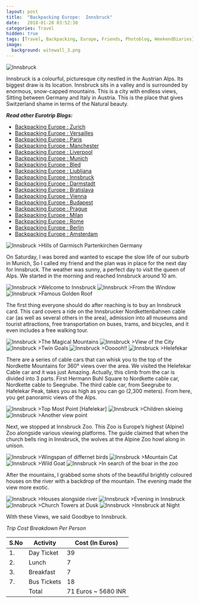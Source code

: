 ```yaml
---
layout: post
title:  "Backpacking Europe:  Innsbruck"
date:   2018-01-28 03:52:38
categories: Travel
hidden: true
tags: [Travel, Backpacking, Europe, Friends, Photoblog, WeekendDiaries]
image:
  background: witewall_3.png
---
```

<img src="https://i.imgur.com/pCma0gK.jpg" alt="Innsbruck">

Innsbruck is a colourful, picturesque city nestled in the Austrian Alps. Its biggest draw is its location. Innsbruck sits in a valley and is surrounded by enormous, snow-capped mountains. This is a city with endless views, Sitting between Germany and Italy in Austria. This is the place that gives Switzerland shame in terms of the Natural beauty.

**_Read other Eurotrip Blogs:_**

+ <a href="http://yogeshpandey.in/travel/Backpacking-Europe-zurich/">Backpacking Europe : Zurich</a>
+ <a href="http://yogeshpandey.in/travel/Backpacking-Europe-versailles/">Backpacking Europe : Versailles</a>
+ <a href="http://yogeshpandey.in/travel/Backpacking-Europe-Paris/">Backpacking Europe : Paris</a>
+ <a href="http://yogeshpandey.in/travel/Backpacking-Europe-Manchester/">Backpacking Europe : Manchester</a>
+ <a href="http://yogeshpandey.in/travel/Backpacking-Europe-Liverpool">Backpacking Europe : Liverpool</a>
+ <a href="http://yogeshpandey.in/travel/Backpacking-Europe-Munich/">Backpacking Europe : Munich</a>
+ <a href="http://yogeshpandey.in/travel/Backpacking-Europe-bled/">Backpacking Europe : Bled</a>
+ <a href="http://yogeshpandey.in/travel/Backpacking-Europe-Ljubljana/">Backpacking Europe : Ljubljana</a>
+ <a href="http://yogeshpandey.in/travel/Backpacking-Europe-Innsbruck/">Backpacking Europe : Innsbruck</a>
+ <a href="http://yogeshpandey.in/travel/Backpacking-Europe-Dramstadt/">Backpacking Europe : Darmstadt</a>
+ <a href="http://yogeshpandey.in/travel/Backpacking-Europe-Bratislava/">Backpacking Europe : Bratislava</a>
+ <a href="http://yogeshpandey.in/travel/Backpacking-Europe-Vienna/">Backpacking Europe : Vienna</a>
+ <a href="http://yogeshpandey.in/travel/Backpacking-Europe-Budapest/">Backpacking Europe : Budapest</a>
+ <a href="http://yogeshpandey.in/travel/Backpacking-Europe-Prague/">Backpacking Europe : Prague</a>
+ <a href="http://yogeshpandey.in/travel/Backpacking-Europe-Milan/">Backpacking Europe : Milan</a>
+ <a href="http://yogeshpandey.in/travel/Backpacking-Europe-ROME/">Backpacking Europe :  Rome</a>
+ <a href="http://yogeshpandey.in/travel/Backpacking-Europe-Berlin/">Backpacking Europe : Berlin</a>
+ <a href="http://yogeshpandey.in/travel/Backpacking-Europe-Amsterdam/">Backpacking Europe : Amsterdam</a>


<img src="https://i.imgur.com/p7ppBk6.jpg" alt="Innsbruck">
>Hills of  Garmisch Partenkirchen Germany

On Saturday, I was bored and wanted to escape the slow life of our suburb in Munich, So I called my friend and the plan was in place for the next day for Innsbruck. The weather was sunny, a perfect day to visit the queen of Alps. We started in the morning and reached Innsbruck around 10 am.

<img src="https://i.imgur.com/z1I5ZdM.jpg" alt="Innsbruck">
>Welcome to Innsbruck

<img src="https://i.imgur.com/IOuYo6l.jpg" alt="Innsbruck">
>From the Window

<img src="https://i.imgur.com/pP27he7.jpg" alt="Innsbruck">
>Famous Golden Roof

The first thing everyone should do after reaching is to buy an Innsbruck card. This card covers a ride on the Innsbrucker Nordkettenbahnen cable car (as well as several others in the area), admission into all museums and tourist attractions, free transportation on buses, trams, and bicycles, and it even includes a free walking tour.



<img src="https://i.imgur.com/eoloN5e.jpg" alt="Innsbruck">
>The Magical Mountains

<img src="https://i.imgur.com/2zfg9nw.jpg" alt="Innsbruck">
>View of the City

<img src="https://i.imgur.com/0UpQmMI.jpg" alt="Innsbruck">
>Twin Goals

<img src="https://i.imgur.com/L0RDtod.jpg" alt="Innsbruck">
>Oooooh!!

<img src="https://i.imgur.com/XCVKO6C.jpg" alt="Innsbruck">
>Helefekar


There are a series of cable cars that can whisk you to the top of the Nordkette Mountains for 360° views over the area. We visited the Helefekar Cable car and it was just Amazing. Actually, this climb from the car is divided into 3 parts. First Hermann Buhl Square to Nordkette cable car,  Nordkette cable to Seegrube. The third cable car, from Seegrube to Hafelekar Peak, takes you as high as you can go (2,300 meters). From here, you get panoramic views of the Alps.

<img src="https://i.imgur.com/Dz6VhPM.jpg" alt="Innsbruck">
>Top Most Point [Hafelekar]

<img src="https://i.imgur.com/6KAQGr7.jpg" alt="Innsbruck">
>Children skieing

<img src="https://i.imgur.com/HCKwIlw.jpg" alt="Innsbruck">
>Another view point

Next, we stopped at Innsbruck Zoo. This Zoo is Europe’s highest (Alpine) Zoo alongside various viewing platforms. The guide claimed that when the church bells ring in Innsbruck, the wolves at the Alpine Zoo howl along in unison.

<img src="https://i.imgur.com/mFn3F40.jpg" alt="Innsbruck">
>Wingspan of differnet birds

<img src="https://i.imgur.com/ZWrVeYr.jpg" alt="Innsbruck">
>Mountain Cat

<img src="https://i.imgur.com/Gucoa3X.jpg" alt="Innsbruck">
>Wild Goat

<img src="https://i.imgur.com/DNCQHIq.jpg" alt="Innsbruck">
>In search of the boar in the zoo

After the mountains, I grabbed some shots of the beautiful brightly coloured houses on the river with a backdrop of the mountain. The evening made the view more exotic.

<img src="https://i.imgur.com/l6F2xSa.jpg" alt="Innsbruck">
>Houses alongside river

<img src="https://i.imgur.com/KeRkvC7.jpg" alt="Innsbruck">
>Evening in Innsbruck

<img src="https://i.imgur.com/R9FSoIM.jpg" alt="Innsbruck">
>Church Towers at Dusk

<img src="https://i.imgur.com/dA5Ui5e.jpg" alt="Innsbruck">
>Innsbruck at Night

With these Views, we said Goodbye to Innsbruck.

*Trip Cost Breakdown Per Person*

| S.No | Activity|Cost (In Euros) |
|----------|----------|-|
| 1.      | Day Ticket      |39|
| 2.      | Lunch      |7|
| 3.      | Breakfast      |7|
| 7.      | Bus Tickets       |18|
||Total|71 Euros ~ 5680 INR|
